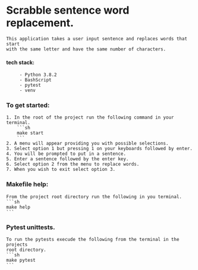 # Scrabble sentence word replacement.
    This application takes a user input sentence and replaces words that start
    with the same letter and have the same number of characters.

  #### tech stack:
         - Python 3.8.2
         - BashScript
         - pytest
         - venv
 
### To get started:
    1. In the root of the project run the following command in your terminal.
        ```sh
        make start
        ```
    2. A menu will appear providing you with possible selections.
    3. Select option 1 but pressing 1 on your keyboards followed by enter.
    4. You will be prompted to put in a sentence.
    5. Enter a sentence followed by the enter key.
    6. Select option 2 from the menu to replace words.
    7. When you wish to exit select option 3.
   
### Makefile help:
    From the project root directory run the following in you terminal.
    ```sh
    make help
    ```
### Pytest unittests.
    To run the pytests execude the following from the terminal in the projects
    root directory.
    ```sh
    make pytest
    ```